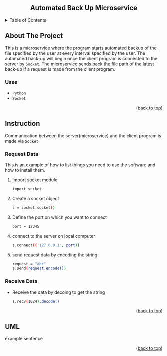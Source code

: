 <div align="center">
<h2 align="center">Automated Back Up Microservice</h3>

</div>

<!-- TABLE OF CONTENTS -->
<details>
  <summary>Table of Contents</summary>
  <ol>
    <li>
      <a href="#about-the-project">About The Project</a>
    </li>
    <li>
      <a href="#instruction">Instruction</a>
      <ul>
        <li><a href="#request-data">Request Data</a></li>
      </ul>
      <ul>
        <li><a href="#receive-data">Receive Data</a></li>
      </ul>
    </li>
    <li><a href="#uml">UML sequence diagram</a></li>
  </ol>
</details>



<!-- ABOUT THE PROJECT -->
## About The Project

This is a microservice where the program starts automated backup of the file specified by the user at every interval specified by the user. The automated back-up will begin once the client program is connected to the server by `Socket`.
The microservice sends back the file path of the latest back-up if a request is made from the client program.

### Uses
  * `Python`
  * `Socket`
<p align="right">(<a href="#readme-top">back to top</a>)</p>



<!-- Instruction -->
## Instruction

Communication between the server(microservice) and the client program is made via `Socket`

### Request Data

This is an example of how to list things you need to use the software and how to install them.
1. Import socket module
   ```sh
   import socket
   ```
2. Create a socket object
   ```sh
   s = socket.socket()
   ```
3. Define the port on which you want to connect
   ```sh
   port = 12345
   ```
4. connect to the server on local computer
   ```sh
   s.connect(('127.0.0.1', port))
   ```
5. send request data by encoding the string
   ```sh
   request = "abc"
   s.send(request.encode())
   ```

### Receive Data


* Receive the data by decoing to get the string
   ```sh
   s.recv(1024).decode()
   ```

<p align="right">(<a href="#readme-top">back to top</a>)</p>

## UML

example sentence

<p align="right">(<a href="#readme-top">back to top</a>)</p>


